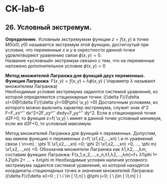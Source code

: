 # CK-lab-6
## 26. Условный экстремум.
**Определение**. Условным экстремумом функции $z=f(x,y)$ в точке $M0(x0;y0)$ называется экстремум этой функции, достигнутый при условии, что переменные $x$ и $y$ в окрестности данной точки удовлетворяют уравнению связи $\phi (x,y)=0$. <br/>
Название «условный» экстремум связано с тем, что на переменные наложено дополнительное условие $\phi (x,y) = 0$ <br/>

**Метод множителей Лагранжа для функций двух переменных.**
	**Функция Лагранжа**: $F(x,y) = f(x,y) + \lambda \phi (x,y)$ ( \параметр λ называют множителем Лагранжа) \
Необходимые условия экстремума задаются системой уравнений, из которой определяются стационарные точки: 
((\delta F)/(\delta x)=0@(\delta F)/(\delta y)=0@\phi( \x,y)  \=0)
Достаточным условием, из которого можно выяснить характер экстремума, служит знак d^2 F=F_xx^'' dx^2+2F_xy^'' dxdy+F_yy^'' dy^2. 
Если в стационарной точке d2F>0, то функция z=f( \x,y) \ имеет в данной точке условный минимум, если же d2F<0, то условный максимум.

Метод множителей Лагранжа для функций n переменных.
	Допустим, мы имеем функцию n переменных z=f( \x1,x2,…,xn) \ и m уравнений связи ( \n>m) \:
	\phi 1( \x1,x2,…,xn) \=0; \phi 2( \x1,x2,…,xn) \=0, …, \phi m( \x1,x2,…,xn) \=0.
Обозначив множители Лагранжа как λ1,λ2,…,λm, составим функцию Лагранжа:
	F(x_1,x_2,…,x_n,λ1,λ2,…,λm)=f+ λ1\phi 1+ λ2\phi 2+ … + λn\phi m
Необходимые условия наличия условного экстремума задаются системой уравнений, из которой находятся координаты стационарных точек и значения множителей Лагранжа:
((\delta F)/(\delta xi)=0 ; ( \ i \in [ \1,n] \) \@\phi j=0; ( \ j\in [ \1,m] \) \)

